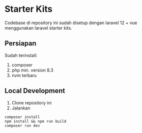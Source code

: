 # Starter Kits

Codebase di repository ini sudah disetup dengan laravel 12 + vue menggunakan laravel starter kits.

## Persiapan
Sudah terinstall:
1. composer
2. php min. version 8.3
3. nvm terbaru

## Local Development
1. Clone repository ini
2. Jalankan
```
composer install
npm install && npm run build
composer run dev
```